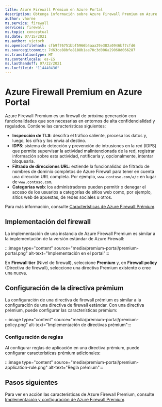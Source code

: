 ```yaml
---
title: Azure Firewall Premium en Azure Portal
description: Obtenga información sobre Azure Firewall Premium en Azure Portal.
author: vhorne
ms.service: firewall
services: firewall
ms.topic: conceptual
ms.date: 07/15/2021
ms.author: victorh
ms.openlocfilehash: cfb9f76751bbf5966b4aaa29e382a0946bf7cfd6
ms.sourcegitcommit: 7d63ce88bfe8188b1ae70c3d006a29068d066287
ms.translationtype: HT
ms.contentlocale: es-ES
ms.lasthandoff: 07/22/2021
ms.locfileid: "114440436"
---
```

# <a name="azure-firewall-premium-in-the-azure-portal"></a>Azure Firewall Premium en Azure Portal


 Azure Firewall Premium es un firewall de próxima generación con funcionalidades que son necesarias en entornos de alta confidencialidad y regulados. Contiene las características siguientes:

- **Inspección de TLS**: descifra el tráfico saliente, procesa los datos y, luego, los cifra y los envía al destino.
- **IDPS**: sistema de detección y prevención de intrusiones en la red (IDPS) que permite supervisar la actividad malintencionada de la red, registrar información sobre esta actividad, notificarla y, opcionalmente, intentar bloquearla.
- **Filtrado de direcciones URL**: extiende la funcionalidad de filtrado de nombres de dominio completos de Azure Firewall para tener en cuenta una dirección URL completa. Por ejemplo, `www.contoso.com/a/c` en lugar de `www.contoso.com`.
- **Categorías web**: los administradores pueden permitir o denegar el acceso de los usuarios a categorías de sitios web como, por ejemplo, sitios web de apuestas, de redes sociales u otros.

Para más información, consulte [Características de Azure Firewall Prémium](premium-features.md).

## <a name="deploy-the-firewall"></a>Implementación del firewall

La implementación de una instancia de Azure Firewall Premium es similar a la implementación de la versión estándar de Azure Firewall:

:::image type="content" source="media/premium-portal/premium-portal.png" alt-text="Implementación en el portal":::

En **Firewall tier** (Nivel de firewall), seleccione **Premium** y, en **Firewall policy** (Directiva de firewall), seleccione una directiva Premium existente o cree una nueva.

## <a name="configure-the-premium-policy"></a>Configuración de la directiva prémium

La configuración de una directiva de firewall prémium es similar a la configuración de una directiva de firewall estándar. Con una directiva prémium, puede configurar las características prémium:

:::image type="content" source="media/premium-portal/premium-policy.png" alt-text="Implementación de directivas prémium":::

### <a name="rule-configuration"></a>Configuración de reglas

Al configurar reglas de aplicación en una directiva prémium, puede configurar características prémium adicionales:

:::image type="content" source="media/premium-portal/premium-application-rule.png" alt-text="Regla prémium":::

## <a name="next-steps"></a>Pasos siguientes

Para ver en acción las características de Azure Firewall Premium, consulte [Implementación y configuración de Azure Firewall Premium](premium-deploy.md).